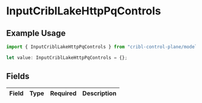 # InputCriblLakeHttpPqControls

## Example Usage

```typescript
import { InputCriblLakeHttpPqControls } from "cribl-control-plane/models";

let value: InputCriblLakeHttpPqControls = {};
```

## Fields

| Field       | Type        | Required    | Description |
| ----------- | ----------- | ----------- | ----------- |